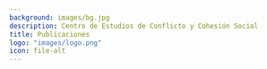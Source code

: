 ```yaml
---
background: images/bg.jpg
description: Centro de Estudios de Conflicto y Cohesión Social
title: Publicaciones
logo: "images/logo.png"
icon: file-alt
---
```

